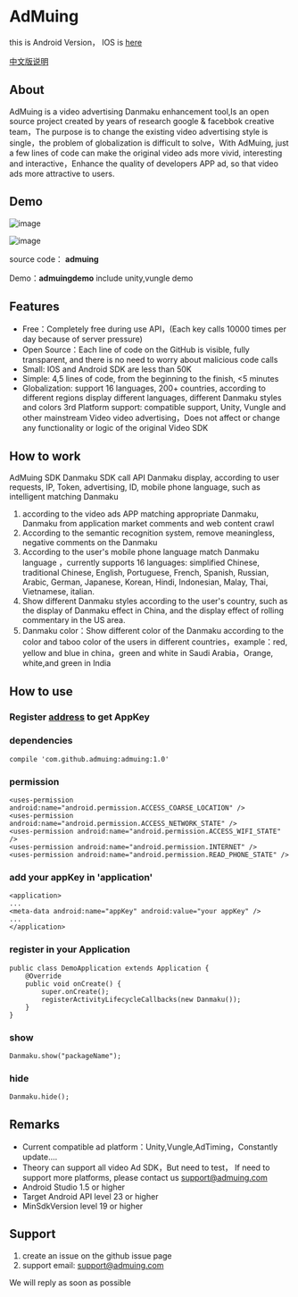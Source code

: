 # AdMuing

this is Android Version， IOS is [here](https://github.com/admuing/admuing-iOS)

[中文版说明](https://github.com/admuing/admuing-android/tree/master/CN)

## About

AdMuing is a video advertising Danmaku enhancement tool,Is an open source project created by years of research google & facebbok creative team，The purpose is to change the existing video advertising style is single，the problem of globalization is difficult to solve，With AdMuing, just a few lines of code can make the original video ads more vivid, interesting and interactive，Enhance the quality of developers APP ad, so that video ads more attractive to users.

## Demo

![image](https://github.com/admuing/admuing-android/blob/master/screenshots/1.jpg)

![image](https://github.com/admuing/admuing-android/blob/master/screenshots/2.png)

source code： **admuing**

Demo：**admuingdemo** include unity,vungle demo

## Features
-   Free：Completely free during use API，(Each key calls 10000 times per day because of server pressure)
-   Open Source：Each line of code on the GitHub is visible, fully transparent, and there is no need to worry about malicious code calls
-   Small: IOS and Android SDK are less than 50K
-   Simple: 4,5 lines of code, from the beginning to the finish, <5 minutes
-   Globalization: support 16 languages, 200+ countries, according to different regions display different languages, different Danmaku styles and colors
3rd Platform support: compatible support, Unity, Vungle and other mainstream Video video advertising，Does not affect or change any functionality or logic of the original Video SDK

## How to work

AdMuing SDK Danmaku SDK call API Danmaku display, according to user requests, IP, Token, advertising, ID, mobile phone language, such as intelligent matching Danmaku

1. according to the  video ads APP matching appropriate Danmaku, Danmaku from application market comments and web content crawl
2. According to the semantic recognition system, remove meaningless, negative comments on the Danmaku
3. According to the user's mobile phone language match Danmaku language ，currently supports 16 languages: simplified Chinese, traditional Chinese, English, Portuguese, French, Spanish, Russian, Arabic, German, Japanese, Korean, Hindi, Indonesian, Malay, Thai, Vietnamese, italian.
4. Show different Danmaku styles according to the user's country, such as the display of Danmaku effect in China, and the display effect of rolling commentary in the US area.
5. Danmaku color：Show different color of the Danmaku according to the color and taboo color of the users in different countries，example：red, yellow and blue in china，green and white in Saudi Arabia，Orange, white,and green in India


## How to use

### Register [address](http://register.admuing.com/) to get AppKey

### dependencies 
    
    compile 'com.github.admuing:admuing:1.0'

### permission

    <uses-permission android:name="android.permission.ACCESS_COARSE_LOCATION" />
    <uses-permission android:name="android.permission.ACCESS_NETWORK_STATE" />
    <uses-permission android:name="android.permission.ACCESS_WIFI_STATE" />
    <uses-permission android:name="android.permission.INTERNET" />
    <uses-permission android:name="android.permission.READ_PHONE_STATE" />
    
### add your appKey in 'application'
 
    <application>
    ...
    <meta-data android:name="appKey" android:value="your appKey" />
    ...
    </application>

### register in your Application

    public class DemoApplication extends Application {
        @Override
        public void onCreate() {
            super.onCreate();
            registerActivityLifecycleCallbacks(new Danmaku());
        }
    }

### show

    Danmaku.show("packageName");
    
### hide

    Danmaku.hide();

## Remarks

- Current compatible ad platform：Unity,Vungle,AdTiming，Constantly update....
- Theory can support all video Ad SDK，But need to test， If need to support more platforms, please contact us
support@admuing.com
-   Android Studio 1.5 or higher
- 	Target Android API level 23 or higher
- 	MinSdkVersion level 19 or higher

## Support

1. create an issue on the github issue page
2. support email: support@admuing.com

We will reply as soon as possible
